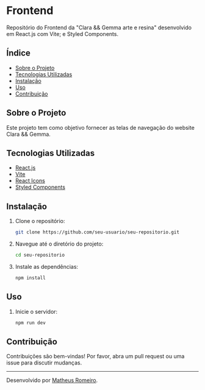 # Frontend

Repositório do Frontend da "Clara && Gemma arte e resina" desenvolvido em React.js com Vite; e Styled Components.

## Índice

- [Sobre o Projeto](#sobre-o-projeto)
- [Tecnologias Utilizadas](#tecnologias-utilizadas)
- [Instalação](#instalação)
- [Uso](#uso)
- [Contribuição](#contribuição)

## Sobre o Projeto

Este projeto tem como objetivo fornecer as telas de navegação do website Clara && Gemma.

## Tecnologias Utilizadas

- [React.js](https://react.dev)
- [Vite](https://vitejs.dev)
- [React Icons](https://react-icons.github.io/react-icons/)
- [Styled Components](https://styled-components.com)

## Instalação

1. Clone o repositório:
    ```bash
    git clone https://github.com/seu-usuario/seu-repositorio.git
    ```

2. Navegue até o diretório do projeto:
    ```bash
    cd seu-repositorio
    ```

3. Instale as dependências:
    ```bash
    npm install
    ```
    
## Uso

1. Inicie o servidor:
    ```bash
    npm run dev
    ```

## Contribuição

Contribuições são bem-vindas! Por favor, abra um pull request ou uma issue para discutir mudanças.

---

Desenvolvido por [Matheus Romeiro](https://github.com/matheusromeiro).
